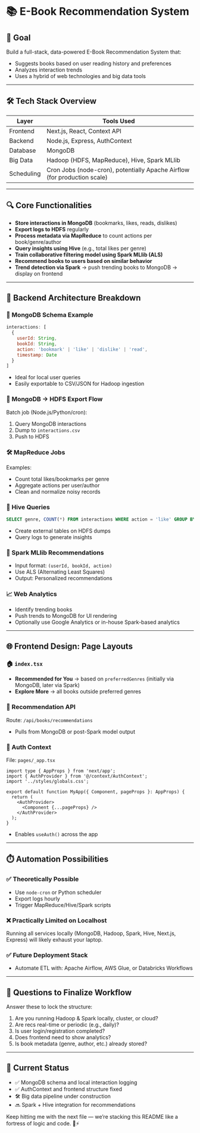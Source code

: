 # 📚 E-Book Recommendation System

## 🎯 Goal

Build a full-stack, data-powered E-Book Recommendation System that:

* Suggests books based on user reading history and preferences
* Analyzes interaction trends
* Uses a hybrid of web technologies and big data tools

---

## 🛠️ Tech Stack Overview

| Layer      | Tools Used                                                                                                                  |
| ---------- | --------------------------------------------------------------------------------------------------------------------------- |
| Frontend   | Next.js, React, Context API                                                                                                 |
| Backend    | Node.js, Express, AuthContext                                                                                               |
| Database   | MongoDB                                                                                                                     |
| Big Data   | Hadoop (HDFS, MapReduce), Hive, Spark MLlib                                                                                 |
| Scheduling | Cron Jobs (node-cron), potentially Apache Airflow (for production scale)                                                    |

---

## 🔍 Core Functionalities

* **Store interactions in MongoDB** (bookmarks, likes, reads, dislikes)
* **Export logs to HDFS** regularly
* **Process metadata via MapReduce** to count actions per book/genre/author
* **Query insights using Hive** (e.g., total likes per genre)
* **Train collaborative filtering model using Spark MLlib (ALS)**
* **Recommend books to users based on similar behavior**
* **Trend detection via Spark** → push trending books to MongoDB → display on frontend

---

## 🧩 Backend Architecture Breakdown

### 🔄 MongoDB Schema Example

```js
interactions: [
  {
    userId: String,
    bookId: String,
    action: 'bookmark' | 'like' | 'dislike' | 'read',
    timestamp: Date
  }
]
```

* Ideal for local user queries
* Easily exportable to CSV/JSON for Hadoop ingestion

### 🚚 MongoDB → HDFS Export Flow

Batch job (Node.js/Python/cron):

1. Query MongoDB interactions
2. Dump to `interactions.csv`
3. Push to HDFS

### 🛠️ MapReduce Jobs

Examples:

* Count total likes/bookmarks per genre
* Aggregate actions per user/author
* Clean and normalize noisy records

### 🐝 Hive Queries

```sql
SELECT genre, COUNT(*) FROM interactions WHERE action = 'like' GROUP BY genre;
```

* Create external tables on HDFS dumps
* Query logs to generate insights

### 🔮 Spark MLlib Recommendations

* Input format: `(userId, bookId, action)`
* Use ALS (Alternating Least Squares)
* Output: Personalized recommendations

### 📈 Web Analytics

* Identify trending books
* Push trends to MongoDB for UI rendering
* Optionally use Google Analytics or in-house Spark-based analytics

---

## 🌐 Frontend Design: Page Layouts

### 🏠 `index.tsx`

* **Recommended for You** → based on `preferredGenres` (initially via MongoDB, later via Spark)
* **Explore More** → all books outside preferred genres

### 🧠 Recommendation API

Route: `/api/books/recommendations`

* Pulls from MongoDB or post-Spark model output

### 🧭 Auth Context

File: `pages/_app.tsx`

```tsx
import type { AppProps } from 'next/app';
import { AuthProvider } from '@/context/AuthContext';
import '../styles/globals.css';

export default function MyApp({ Component, pageProps }: AppProps) {
  return (
    <AuthProvider>
      <Component {...pageProps} />
    </AuthProvider>
  );
}
```

* Enables `useAuth()` across the app

---

## ⏱️ Automation Possibilities

### ✅ Theoretically Possible

* Use `node-cron` or Python scheduler
* Export logs hourly
* Trigger MapReduce/Hive/Spark scripts

### ❌ Practically Limited on Localhost

Running all services locally (MongoDB, Hadoop, Spark, Hive, Next.js, Express) will likely exhaust your laptop.

### ✅ Future Deployment Stack

* Automate ETL with: Apache Airflow, AWS Glue, or Databricks Workflows

---

## 🤔 Questions to Finalize Workflow

Answer these to lock the structure:

1. Are you running Hadoop & Spark locally, cluster, or cloud?
2. Are recs real-time or periodic (e.g., daily)?
3. Is user login/registration completed?
4. Does frontend need to show analytics?
5. Is book metadata (genre, author, etc.) already stored?

---

## 🚀 Current Status

* ✅ MongoDB schema and local interaction logging
* ✅ AuthContext and frontend structure fixed
* 🛠️ Big data pipeline under construction
* 🔜 Spark + Hive integration for recommendations

Keep hitting me with the next file — we’re stacking this README like a fortress of logic and code. 🧱⚡
